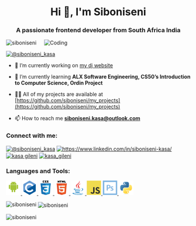 <h1 align="center">Hi 👋, I'm Siboniseni</h1>
<h3 align="center">A passionate frontend developer from South Africa India</h3>
<img align="right" alt="Coding" width="400" src="https://encrypted-tbn0.gstatic.com/images?q=tbn:ANd9GcRr7YJ66omN8HUqcsZCNfSkyBpP3NZgydZ0Gw&usqp=CAU.gif">

<p align="left"> <img src="https://komarev.com/ghpvc/?username=siboniseni&label=Profile%20views&color=0e75b6&style=flat" alt="siboniseni" /> </p>

<p align="left"> <a href="https://twitter.com/@siboniseni_kasa" target="blank"><img src="https://img.shields.io/twitter/follow/@siboniseni_kasa?logo=twitter&style=for-the-badge" alt="@siboniseni_kasa" /></a> </p>

- 🔭 I’m currently working on [my dj website](https://github.com/siboniseni/my_projects/tree/master/my%20dj)

- 🌱 I’m currently learning **ALX Software Engineering, CS50’s Introduction to Computer Science, Ordin Project**

- 👨‍💻 All of my projects are available at [https://github.com/siboniseni/my_projects](https://github.com/siboniseni/my_projects)

- 📫 How to reach me **siboniseni.kasa@outlook.com**

<h3 align="left">Connect with me:</h3>
<p align="left">
<a href="https://twitter.com/@siboniseni_kasa" target="blank"><img align="center" src="https://raw.githubusercontent.com/rahuldkjain/github-profile-readme-generator/master/src/images/icons/Social/twitter.svg" alt="@siboniseni_kasa" height="30" width="40" /></a>
<a href="https://linkedin.com/in/https://www.linkedin.com/in/siboniseni-kasa/" target="blank"><img align="center" src="https://raw.githubusercontent.com/rahuldkjain/github-profile-readme-generator/master/src/images/icons/Social/linked-in-alt.svg" alt="https://www.linkedin.com/in/siboniseni-kasa/" height="30" width="40" /></a>
<a href="https://fb.com/kasa gileni" target="blank"><img align="center" src="https://raw.githubusercontent.com/rahuldkjain/github-profile-readme-generator/master/src/images/icons/Social/facebook.svg" alt="kasa gileni" height="30" width="40" /></a>
<a href="https://instagram.com/kasa_gileni" target="blank"><img align="center" src="https://raw.githubusercontent.com/rahuldkjain/github-profile-readme-generator/master/src/images/icons/Social/instagram.svg" alt="kasa_gileni" height="30" width="40" /></a>
</p>

<h3 align="left">Languages and Tools:</h3>
<p align="left"> <a href="https://developer.android.com" target="_blank" rel="noreferrer"> <img src="https://raw.githubusercontent.com/devicons/devicon/master/icons/android/android-original-wordmark.svg" alt="android" width="40" height="40"/> </a> <a href="https://www.cprogramming.com/" target="_blank" rel="noreferrer"> <img src="https://raw.githubusercontent.com/devicons/devicon/master/icons/c/c-original.svg" alt="c" width="40" height="40"/> </a> <a href="https://www.w3schools.com/css/" target="_blank" rel="noreferrer"> <img src="https://raw.githubusercontent.com/devicons/devicon/master/icons/css3/css3-original-wordmark.svg" alt="css3" width="40" height="40"/> </a> <a href="https://www.w3.org/html/" target="_blank" rel="noreferrer"> <img src="https://raw.githubusercontent.com/devicons/devicon/master/icons/html5/html5-original-wordmark.svg" alt="html5" width="40" height="40"/> </a> <a href="https://www.java.com" target="_blank" rel="noreferrer"> <img src="https://raw.githubusercontent.com/devicons/devicon/master/icons/java/java-original.svg" alt="java" width="40" height="40"/> </a> <a href="https://developer.mozilla.org/en-US/docs/Web/JavaScript" target="_blank" rel="noreferrer"> <img src="https://raw.githubusercontent.com/devicons/devicon/master/icons/javascript/javascript-original.svg" alt="javascript" width="40" height="40"/> </a> <a href="https://www.photoshop.com/en" target="_blank" rel="noreferrer"> <img src="https://raw.githubusercontent.com/devicons/devicon/master/icons/photoshop/photoshop-line.svg" alt="photoshop" width="40" height="40"/> </a> <a href="https://www.python.org" target="_blank" rel="noreferrer"> <img src="https://raw.githubusercontent.com/devicons/devicon/master/icons/python/python-original.svg" alt="python" width="40" height="40"/> </a> </p>

<p><img align="left" src="https://github-readme-stats.vercel.app/api/top-langs?username=siboniseni&show_icons=true&locale=en&layout=compact" alt="siboniseni" /></p>

<p>&nbsp;<img align="center" src="https://github-readme-stats.vercel.app/api?username=siboniseni&show_icons=true&locale=en" alt="siboniseni" /></p>

<p><img align="center" src="https://github-readme-streak-stats.herokuapp.com/?user=siboniseni&" alt="siboniseni" /></p>
